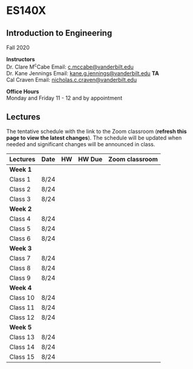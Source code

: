 # ES140X
## Introduction to Engineering
Fall 2020

**Instructors**<br/>
Dr. Clare M<sup>c</sup>Cabe 
Email: c.mccabe@vanderbilt.edu  
Dr. Kane Jennings
Email: kane.g.jennings@vanderbilt.edu
**TA**<br/> 
Cal Craven
Email: nicholas.c.craven@vanderbilt.edu

**Office Hours** <br/> 
Monday and Friday 11 - 12 and by appointment


## Lectures

The tentative schedule with the link to the Zoom classroom 
(**refresh this page to view the latest changes**). The schedule will be updated when needed and significant changes will be announced in class.

| Lectures        | Date | HW | HW Due | Zoom classroom |
| --------------- |-------|------|----------|---------------------|
| **Week 1**     |         |         |                |                            |
| Class 1          | 8/24 |         |                |                             |
| Class 2          | 8/24 |         |                |                             |
| Class 3          | 8/24 |         |                |                             |
| **Week 2**     |         |         |                |                            |
| Class 4          | 8/24 |         |                |                             |
| Class 5          | 8/24 |         |                |                             |
| Class 6          | 8/24 |         |                |                             |
| **Week 3**     |         |         |                |                            |
| Class 7          | 8/24 |         |                |                             |
| Class 8          | 8/24 |         |                |                             |
| Class 9          | 8/24 |         |                |                             |
| **Week 4**     |         |         |                |                            |
| Class 10         | 8/24 |        |                |                             |
| Class 11         | 8/24 |        |                |                             |
| Class 12         | 8/24 |        |                |                             |
| **Week 5**     |         |         |                |                            |
| Class 13         | 8/24 |        |                |                             |
| Class 14         | 8/24 |        |                |                             |
| Class 15         | 8/24 |        |                |                             |


